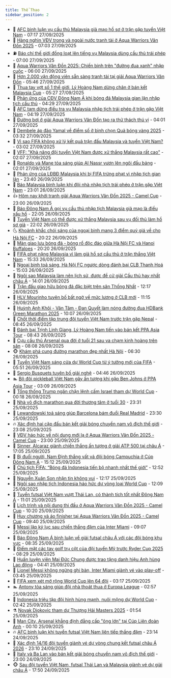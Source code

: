 ```yaml
---
title: Thể Thao
sidebar_position: 2
---
```


<!-- dantri-the-thao:START -->
- 🎡 [AFC bình luận vụ cầu thủ Malaysia giả mạo hồ sơ ở trận gặp tuyển Việt Nam](https://dantri.com.vn/the-thao/afc-binh-luan-vu-cau-thu-malaysia-gia-mao-ho-so-o-tran-gap-tuyen-viet-nam-20250927113134501.htm) - 07:17 27/09/2025
- 💯 [Hàng nghìn VĐV trong và ngoài nước tranh tài ở Aqua Warriors Vân Đồn 2025](https://dantri.com.vn/the-thao/hang-nghin-vdv-trong-va-ngoai-nuoc-tranh-tai-o-aqua-warriors-van-don-2025-20250927140301783.htm) - 07:03 27/09/2025
- ⛽️ [Báo chí thế giới đồng loạt lên tiếng vụ Malaysia dùng cầu thủ trái phép](https://dantri.com.vn/the-thao/bao-chi-the-gioi-dong-loat-len-tieng-vu-malaysia-dung-cau-thu-trai-phep-20250927112318956.htm) - 07:00 27/09/2025
- 💃 [Aqua Warriors Vân Đồn 2025: Chiến binh trên &quot;đường đua xanh&quot; nhập cuộc](https://dantri.com.vn/the-thao/aqua-warriors-van-don-2025-chien-binh-tren-duong-dua-xanh-nhap-cuoc-20250927114145654.htm) - 06:00 27/09/2025
- 🌈 [Hơn 2.000 vận động viên sẵn sàng tranh tài tại giải Aqua Warriors Vân Đồn](https://dantri.com.vn/the-thao/hon-2000-van-dong-vien-san-sang-tranh-tai-tai-giai-aqua-warriors-van-don-20250927122756229.htm) - 05:46 27/09/2025
- 🦅 [Thua tay vợt số 1 thế giới, Lý Hoàng Nam dừng chân ở bán kết Malaysia Cup](https://dantri.com.vn/the-thao/thua-tay-vot-so-1-the-gioi-ly-hoang-nam-dung-chan-o-ban-ket-malaysia-cup-20250927122130695.htm) - 05:27 27/09/2025
- 🌝 [Phản ứng của CĐV Đông Nam Á khi bóng đá Malaysia gian lận nhập tịch cầu thủ](https://dantri.com.vn/the-thao/phan-ung-cua-cdv-dong-nam-a-khi-bong-da-malaysia-gian-lan-nhap-tich-cau-thu-20250927112322438.htm) - 04:29 27/09/2025
- 🚀 [AFC tạm dừng điều tra vụ Malaysia nhập tịch trái phép ở trận gặp Việt Nam](https://dantri.com.vn/the-thao/afc-tam-dung-dieu-tra-vu-malaysia-nhap-tich-trai-phep-o-tran-gap-viet-nam-20250927111933163.htm) - 04:19 27/09/2025
- 🎉 [Đường bơi ở giải Aqua Warriors Vân Đồn tạo ra thử thách thú vị](https://dantri.com.vn/the-thao/duong-boi-o-giai-aqua-warriors-van-don-tao-ra-thu-thach-thu-vi-20250927110041724.htm) - 04:01 27/09/2025
- 📝 [Dembele áp đảo Yamal về điểm số ở bình chọn Quả bóng vàng 2025](https://dantri.com.vn/the-thao/dembele-ap-dao-yamal-ve-diem-so-o-binh-chon-qua-bong-vang-2025-20250927103131255.htm) - 03:32 27/09/2025
- 🦄 [Vì sao FIFA không xử lý kết quả trận đấu Malaysia và tuyển Việt Nam?](https://dantri.com.vn/the-thao/vi-sao-fifa-khong-xu-ly-ket-qua-tran-dau-malaysia-va-tuyen-viet-nam-20250927100214178.htm) - 03:02 27/09/2025
- 🎉 [VFF: &quot;Khả năng đội tuyển Việt Nam được xử thắng Malaysia rất cao&quot;](https://dantri.com.vn/the-thao/vff-kha-nang-doi-tuyen-viet-nam-duoc-xu-thang-malaysia-rat-cao-20250927090158532.htm) - 02:07 27/09/2025
- 💼 [Ronaldo và Mane tỏa sáng giúp Al Nassr vươn lên ngôi đầu bảng](https://dantri.com.vn/the-thao/ronaldo-va-mane-toa-sang-giup-al-nassr-vuon-len-ngoi-dau-bang-20250927092935034.htm) - 02:01 27/09/2025
- 🤡 [Phản ứng của LĐBĐ Malaysia khi bị FIFA trừng phạt vì nhập tịch gian lận](https://dantri.com.vn/the-thao/phan-ung-cua-ldbd-malaysia-khi-bi-fifa-trung-phat-vi-nhap-tich-gian-lan-20250927002601182.htm) - 23:40 26/09/2025
- 🦆 [Báo Malaysia bình luận khi đội nhà nhập tịch trái phép ở trận gặp Việt Nam](https://dantri.com.vn/the-thao/bao-malaysia-binh-luan-khi-doi-nha-nhap-tich-trai-phep-o-tran-gap-viet-nam-20250927000906306.htm) - 23:01 26/09/2025
- 👍 [Hôm nay khởi tranh giải Aqua Warriors Vân Đồn 2025 - Camel Cup](https://dantri.com.vn/the-thao/hom-nay-khoi-tranh-giai-aqua-warriors-van-don-2025-camel-cup-20250926170611303.htm) - 23:00 26/09/2025
- 💼 [Báo Đông Nam Á gọi vụ cầu thủ nhập tịch Malaysia giả mạo là điều xấu hổ](https://dantri.com.vn/the-thao/bao-dong-nam-a-goi-vu-cau-thu-nhap-tich-malaysia-gia-mao-la-dieu-xau-ho-20250927014930131.htm) - 22:05 26/09/2025
- 🦒 [Tuyển Việt Nam có thể được xử thắng Malaysia sau vụ đối thủ làm hồ sơ giả](https://dantri.com.vn/the-thao/tuyen-viet-nam-co-the-duoc-xu-thang-malaysia-sau-vu-doi-thu-lam-ho-so-gia-20250927023606890.htm) - 22:02 26/09/2025
- 🌜 [Khoảnh khắc chói sáng của ngoại binh mang 3 điểm quý giá về cho Hà Nội FC](https://dantri.com.vn/the-thao/khoanh-khac-choi-sang-cua-ngoai-binh-mang-3-diem-quy-gia-ve-cho-ha-noi-fc-20250926230253879.htm) - 20:22 26/09/2025
- 🦆 [Màn giao lưu bóng đá - bóng rổ độc đáo giữa Hà Nội FC và Hanoi Buffaloes](https://dantri.com.vn/the-thao/man-giao-luu-bong-da-bong-ro-doc-dao-giua-ha-noi-fc-va-hanoi-buffaloes-20250927000405055.htm) - 20:20 26/09/2025
- 💪 [FIFA phạt nặng Malaysia vì làm giả hồ sơ cầu thủ ở trận thắng Việt Nam](https://dantri.com.vn/the-thao/fifa-phat-nang-malaysia-vi-lam-gia-ho-so-cau-thu-o-tran-thang-viet-nam-20250926225128327.htm) - 15:33 26/09/2025
- 🧠 [Ngoại binh toả sáng, Hà Nội FC ngược dòng đánh bại CLB Thanh Hoá](https://dantri.com.vn/the-thao/ngoai-binh-toa-sang-ha-noi-fc-nguoc-dong-danh-bai-clb-thanh-hoa-20250926215631339.htm) - 15:03 26/09/2025
- 🦄 [Ngôi sao Malaysia làm nên lịch sử, được đề cử giải Cầu thủ hay nhất châu Á](https://dantri.com.vn/the-thao/ngoi-sao-malaysia-lam-nen-lich-su-duoc-de-cu-giai-cau-thu-hay-nhat-chau-a-20250926204436112.htm) - 14:01 26/09/2025
- 🥸 [Trận đấu giao hữu bóng đá đặc biệt trên sân Thống Nhất](https://dantri.com.vn/the-thao/tran-dau-giao-huu-bong-da-dac-biet-tren-san-thong-nhat-20250926232544122.htm) - 12:17 26/09/2025
- 🤠 [HLV Mourinho tuyên bố bất ngờ về mức lương ở CLB mới](https://dantri.com.vn/the-thao/hlv-mourinho-tuyen-bo-bat-ngo-ve-muc-luong-o-clb-moi-20250926181529217.htm) - 11:15 26/09/2025
- 👺 [Huỳnh Anh Khôi - Văn Tâm - Đan Quyết làm nóng đường đua HDBank Green Marathon 2025](https://dantri.com.vn/the-thao/huynh-anh-khoi-van-tam-dan-quyet-lam-nong-duong-dua-hdbank-green-marathon-2025-20250926165931542.htm) - 10:07 26/09/2025
- 📝 [Chốt thời điểm tập trung đội tuyển Việt Nam trước trận gặp Nepal](https://dantri.com.vn/the-thao/chot-thoi-diem-tap-trung-doi-tuyen-viet-nam-truoc-tran-gap-nepal-20250926152856678.htm) - 08:45 26/09/2025
- 🦆 [Đánh bại Trịnh Linh Giang, Lý Hoàng Nam tiến vào bán kết PPA Asia Tour](https://dantri.com.vn/the-thao/danh-bai-trinh-linh-giang-ly-hoang-nam-tien-vao-ban-ket-ppa-asia-tour-20250926153906913.htm) - 08:43 26/09/2025
- 🥳 [Cựu cầu thủ Arsenal qua đời ở tuổi 21 sau va chạm kinh hoàng trên sân](https://dantri.com.vn/the-thao/cuu-cau-thu-arsenal-qua-doi-o-tuoi-21-sau-va-cham-kinh-hoang-tren-san-20250926150815608.htm) - 08:08 26/09/2025
- 🐵 [Khám phá cung đường marathon đẹp nhất Hà Nội](https://dantri.com.vn/the-thao/kham-pha-cung-duong-marathon-dep-nhat-ha-noi-20250926131755952.htm) - 06:30 26/09/2025
- 🤩 [Tuyển Việt Nam sáng cửa dự World Cup từ ý tưởng mới của FIFA](https://dantri.com.vn/the-thao/tuyen-viet-nam-sang-cua-du-world-cup-tu-y-tuong-moi-cua-fifa-20250926115118429.htm) - 05:51 26/09/2025
- 🤠 [Sergio Busquets tuyên bố giải nghệ](https://dantri.com.vn/the-thao/sergio-busquets-tuyen-bo-giai-nghe-20250926113100832.htm) - 04:46 26/09/2025
- 🏊 [Bộ đôi pickleball Việt Nam gây ấn tượng khi gặp Ben Johns ở PPA Asia Tour](https://dantri.com.vn/the-thao/bo-doi-pickleball-viet-nam-gay-an-tuong-khi-gap-ben-johns-o-ppa-asia-tour-20250926094826213.htm) - 03:09 26/09/2025
- 🗽 [Tổng thống Trump ngăn chặn lệnh cấm Israel tham dự World Cup](https://dantri.com.vn/the-thao/tong-thong-trump-ngan-chan-lenh-cam-israel-tham-du-world-cup-20250926101755114.htm) - 00:18 26/09/2025
- 🚀 [Nhà vô địch marathon qua đời thương tâm ở tuổi 30](https://dantri.com.vn/the-thao/nha-vo-dich-marathon-qua-doi-thuong-tam-o-tuoi-30-20250925235821434.htm) - 23:31 25/09/2025
- 🎉 [Lewandowski toả sáng giúp Barcelona bám đuổi Real Madrid](https://dantri.com.vn/the-thao/lewandowski-toa-sang-giup-barcelona-bam-duoi-real-madrid-20250926062834841.htm) - 23:30 25/09/2025
- 🔥 [Xác định hai cặp đấu bán kết giải bóng chuyền nam vô địch thế giới](https://dantri.com.vn/the-thao/xac-dinh-hai-cap-dau-ban-ket-giai-bong-chuyen-nam-vo-dich-the-gioi-20250925230408783.htm) - 23:08 25/09/2025
- 🎉 [VĐV háo hức về nội dung mới lạ ở Aqua Warriors Vân Đồn 2025 - Camel Cup](https://dantri.com.vn/the-thao/vdv-hao-huc-ve-noi-dung-moi-la-o-aqua-warriors-van-don-2025-camel-cup-20250925141132661.htm) - 23:00 25/09/2025
- 🎡 [Sinner, Alcaraz giành chiến thắng ấn tượng ở giải ATP 500 tại châu Á](https://dantri.com.vn/the-thao/sinner-alcaraz-gianh-chien-thang-an-tuong-o-giai-atp-500-tai-chau-a-20250925220343663.htm) - 17:05 25/09/2025
- 🐻 [Bị đuổi người, Nam Định thắng vất vả đội bóng Campuchia ở Cúp Đông Nam Á](https://dantri.com.vn/the-thao/bi-duoi-nguoi-nam-dinh-thang-vat-va-doi-bong-campuchia-o-cup-dong-nam-a-20250925220802408.htm) - 15:12 25/09/2025
- 🌊 [Chủ tịch FIFA: “Bóng đá Indonesia tiến bộ nhanh nhất thế giới”](https://dantri.com.vn/the-thao/chu-tich-fifa-bong-da-indonesia-tien-bo-nhanh-nhat-the-gioi-20250925195148453.htm) - 12:52 25/09/2025
- 💃 [Nguyễn Xuân Son nhận tin không vui](https://dantri.com.vn/the-thao/nguyen-xuan-son-nhan-tin-khong-vui-20250925191714972.htm) - 12:17 25/09/2025
- 🤔 [Ngôi sao nhập tịch Indonesia háo hức dự vòng loại World Cup](https://dantri.com.vn/the-thao/ngoi-sao-nhap-tich-indonesia-hao-huc-du-vong-loai-world-cup-20250925091804592.htm) - 12:09 25/09/2025
- 🤭 [Tuyển futsal Việt Nam vượt Thái Lan, có thành tích tốt nhất Đông Nam Á](https://dantri.com.vn/the-thao/tuyen-futsal-viet-nam-vuot-thai-lan-co-thanh-tich-tot-nhat-dong-nam-a-20250925155823413.htm) - 11:01 25/09/2025
- 👹 [Lịch trình và nội dung thi đấu ở Aqua Warriors Vân Đồn 2025 - Camel Cup](https://dantri.com.vn/the-thao/lich-trinh-va-noi-dung-thi-dau-o-aqua-warriors-van-don-2025-camel-cup-20250925160458236.htm) - 10:20 25/09/2025
- 🗽 [Huy chương và áo finisher tại Aqua Warriors Vân Đồn 2025 - Camel Cup](https://dantri.com.vn/the-thao/huy-chuong-va-ao-finisher-tai-aqua-warriors-van-don-2025-camel-cup-20250925154501945.htm) - 09:40 25/09/2025
- 🥳 [Messi lập kỷ lục sau chiến thắng đậm của Inter Miami](https://dantri.com.vn/the-thao/messi-lap-ky-luc-sau-chien-thang-dam-cua-inter-miami-20250925155753692.htm) - 09:07 25/09/2025
- 💃 [Báo Đông Nam Á bình luận về giải futsal châu Á với các đội bóng khu vực](https://dantri.com.vn/the-thao/bao-dong-nam-a-binh-luan-ve-giai-futsal-chau-a-voi-cac-doi-bong-khu-vuc-20250925133418243.htm) - 08:35 25/09/2025
- 🧰 [Điểm mặt các tay golf trụ cột của đội tuyển Mỹ trước Ryder Cup 2025](https://dantri.com.vn/the-thao/diem-mat-cac-tay-golf-tru-cot-cua-doi-tuyen-my-truoc-ryder-cup-2025-20250925141918305.htm) - 08:29 25/09/2025
- 💪 [Huấn luyện viên Mai Đức Chung được trao tặng danh hiệu Anh hùng Lao động](https://dantri.com.vn/the-thao/huan-luyen-vien-mai-duc-chung-duoc-trao-tang-danh-hieu-anh-hung-lao-dong-20250925112916184.htm) - 04:41 25/09/2025
- 🚀 [Lionel Messi không ngừng ghi bàn, Inter Miami giành vé vào play-off](https://dantri.com.vn/the-thao/lionel-messi-khong-ngung-ghi-ban-inter-miami-gianh-ve-vao-play-off-20250925102650196.htm) - 03:45 25/09/2025
- 🤠 [FIFA xem xét mở rộng World Cup lên 64 đội](https://dantri.com.vn/the-thao/fifa-xem-xet-mo-rong-world-cup-len-64-doi-20250925101726102.htm) - 03:17 25/09/2025
- 🏊 [Antony tỏa sáng giúp đội nhà thoát thua ở Europa League](https://dantri.com.vn/the-thao/antony-toa-sang-giup-doi-nha-thoat-thua-o-europa-league-20250925092943938.htm) - 02:57 25/09/2025
- 🦄 [Indonesia triệu tập đội hình hùng mạnh, nuôi mộng dự World Cup](https://dantri.com.vn/the-thao/indonesia-trieu-tap-doi-hinh-hung-manh-nuoi-mong-du-world-cup-20250925094048490.htm) - 02:42 25/09/2025
- ⚗️ [Novak Djokovic tham dự Thượng Hải Masters 2025](https://dantri.com.vn/the-thao/novak-djokovic-tham-du-thuong-hai-masters-2025-20250925084615275.htm) - 01:54 25/09/2025
- 🥷 [Man City, Arsenal khẳng định đẳng cấp &quot;ông lớn&quot; tại Cúp Liên đoàn Anh](https://dantri.com.vn/the-thao/man-city-arsenal-khang-dinh-dang-cap-ong-lon-tai-cup-lien-doan-anh-20250925071021415.htm) - 00:10 25/09/2025
- 🔥 [AFC bình luận khi tuyển futsal Việt Nam liên tiếp thắng đậm](https://dantri.com.vn/the-thao/afc-binh-luan-khi-tuyen-futsal-viet-nam-lien-tiep-thang-dam-20250924230838872.htm) - 23:14 24/09/2025
- 🦅 [Xác định 14/16 đội tuyển giành vé dự vòng chung kết futsal châu Á 2026](https://dantri.com.vn/the-thao/xac-dinh-1416-doi-tuyen-gianh-ve-du-vong-chung-ket-futsal-chau-a-2026-20250925025415082.htm) - 23:10 24/09/2025
- 🌝 [Italy và Ba Lan vào bán kết giải bóng chuyền nam vô địch thế giới](https://dantri.com.vn/the-thao/italy-va-ba-lan-vao-ban-ket-giai-bong-chuyen-nam-vo-dich-the-gioi-20250924232733671.htm) - 23:00 24/09/2025
- 🐵 [Sau đội tuyển Việt Nam, futsal Thái Lan và Malaysia giành vé dự giải châu Á](https://dantri.com.vn/the-thao/sau-doi-tuyen-viet-nam-futsal-thai-lan-va-malaysia-gianh-ve-du-giai-chau-a-20250924214356134.htm) - 17:50 24/09/2025<!-- dantri-the-thao:END -->
